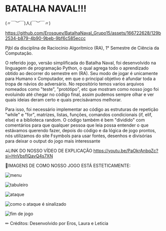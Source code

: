 # BATALHA NAVAL!!!

(〃￣︶￣)人(￣︶￣〃)


https://github.com/Erosquev/BatalhaNaval_Grupo15/assets/166722628/129b2534-b879-4b90-9beb-9bf6c585eccc




Pjbl da disciplina de Raciocínio Algorítmico (RA), 1° Semestre de Ciência da Computação.

O referido jogo, versão simplificada do Batalha Naval, foi desenvolvido na linguagem de programação Python, o qual agrega todo o aprendizado obtido ao decorrer do semestre em (RA). 
Seu modo de jogar é unicamente para Humano x Computador, em que o principal objetivo é afundar toda a tropa de návios do adversário. 
No repositório temos varios arquivos nomeados como "teste", "protótipo", etc que mostram como nosso jogo foi evoluindo até chegar no código final, assim pudemos sempre olhar e ver quais ideias deram certo e quais precisávamos melhorar.

Para isso, foi necessário implementar ao código as estruturas de repetição "while" e "for", matrizes, listas, funções, comandos condicionais (if, elif, else) e a biblioteca random. O código também é bem "dividido" com comentários para que qualquer pessoa que leia possa entender o que estávamos querendo fazer, depois do código e da lógica de jogo prontos, nós utilizamos do site Fsymbols para usar fontes, desenhos e divisórias para deixar o output do jogo mais interessante


⁂LINK DO NOSSO VÍDEO DE EXPLICAÇÃO
  https://youtu.be/PaOkrAnbqZc?si=HnVbsfIQavQ4s7XN

📸IMAGENS DE COMO NOSSO JOGO ESTÁ ESTETICAMENTE: 

![menu](https://github.com/Erosquev/BatalhaNaval_Grupo15/assets/166722628/db41f12c-9e1f-4e52-88ea-10157a9e98d1)

![tabuleiro](https://github.com/Erosquev/BatalhaNaval_Grupo15/assets/166722628/d91461ca-68b7-4e9d-9421-912fef83ebe8)

![ataque](https://github.com/Erosquev/BatalhaNaval_Grupo15/assets/166722628/359b88b2-6425-4aa4-a3ee-32a2791a8d54)

![como o ataque é sinalizado](https://github.com/Erosquev/BatalhaNaval_Grupo15/assets/166722628/29457e18-7f70-4809-8d6a-ea123e5b4b95)

![fim de jogo](https://github.com/Erosquev/BatalhaNaval_Grupo15/assets/166722628/4842444e-20e2-474e-a663-177b2f91f545)


✏ Créditos:
  Desenvolvido por Eros, Laura e Leticia
